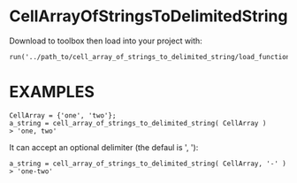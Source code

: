
CellArrayOfStringsToDelimitedString
===================================

Download to toolbox then load into your project with:

    run('../path_to/cell_array_of_strings_to_delimited_string/load_function.m')

EXAMPLES
========
    CellArray = {'one', 'two'};
    a_string = cell_array_of_strings_to_delimited_string( CellArray )
    > 'one, two'
  
It can accept an optional delimiter (the defaul is ', '):
 
    a_string = cell_array_of_strings_to_delimited_string( CellArray, '-' )
    > 'one-two'
